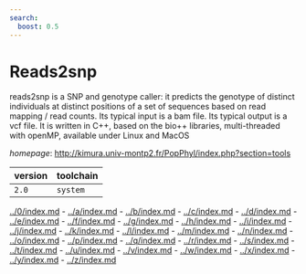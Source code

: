 ```yaml
---
search:
  boost: 0.5
---
```

# Reads2snp

reads2snp is a SNP and genotype caller: it predicts the genotype of distinct individuals   at distinct positions of a set of sequences based on read mapping / read counts. Its typical input is a bam file.   Its typical output is a vcf file. It is written in C++, based on the bio++ libraries, multi-threaded with openMP,   available under Linux and MacOS

*homepage*: <http://kimura.univ-montp2.fr/PopPhyl/index.php?section=tools>

version | toolchain
--------|----------
``2.0`` | ``system``

[../0/index.md](0) - [../a/index.md](a) - [../b/index.md](b) - [../c/index.md](c) - [../d/index.md](d) - [../e/index.md](e) - [../f/index.md](f) - [../g/index.md](g) - [../h/index.md](h) - [../i/index.md](i) - [../j/index.md](j) - [../k/index.md](k) - [../l/index.md](l) - [../m/index.md](m) - [../n/index.md](n) - [../o/index.md](o) - [../p/index.md](p) - [../q/index.md](q) - [../r/index.md](r) - [../s/index.md](s) - [../t/index.md](t) - [../u/index.md](u) - [../v/index.md](v) - [../w/index.md](w) - [../x/index.md](x) - [../y/index.md](y) - [../z/index.md](z)

